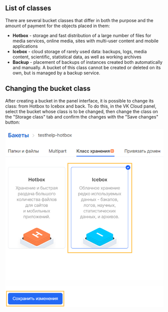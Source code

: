 ## List of classes

There are several bucket classes that differ in both the purpose and the amount of payment for the objects placed in them:

- **Hotbox** - storage and fast distribution of a large number of files for media services, online media, sites with multi-user content and mobile applications
- **Icebox** - cloud storage of rarely used data: backups, logs, media content, scientific, statistical data, as well as working archives
- **Backup** - placement of backups of instances created both automatically and manually. A bucket of this class cannot be created or deleted on its own, but is managed by a backup service.

## Changing the bucket class

After creating a bucket in the panel interface, it is possible to change its class: from Hotbox to Icebox and back. To do this, in the VK Cloud panel, select the bucket whose class is to be changed, then change the class on the "Storage class" tab and confirm the changes with the "Save changes" button:

![](./assets/1598052843411-1598052843411.png)
